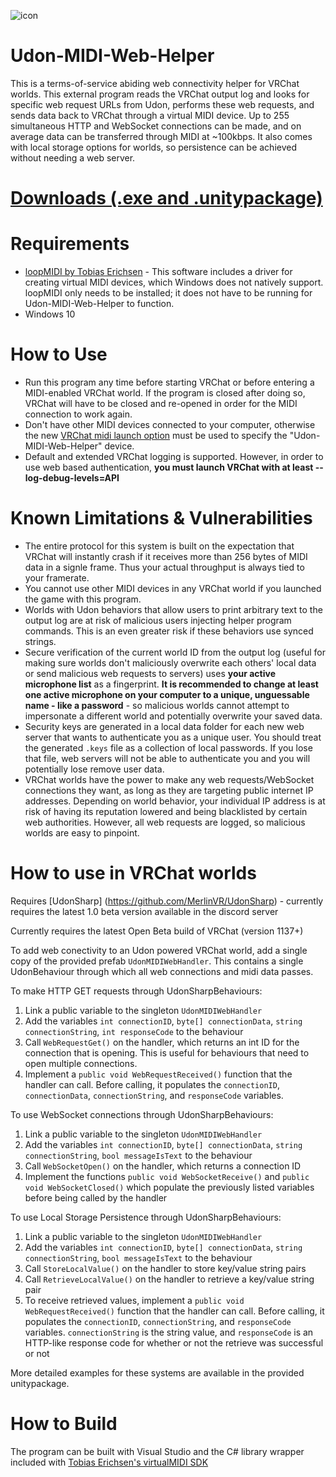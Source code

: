 ![icon](https://user-images.githubusercontent.com/42289116/112239883-b4314480-8c1d-11eb-812a-329190c426af.png)

# Udon-MIDI-Web-Helper
This is a terms-of-service abiding web connectivity helper for VRChat worlds.  This external program reads the VRChat output log and looks for specific web request URLs from Udon, performs these web requests, and sends data back to VRChat through a virtual MIDI device.  Up to 255 simultaneous HTTP and WebSocket connections can be made, and on average data can be transferred through MIDI at ~100kbps.  It also comes with local storage options for worlds, so persistence can be achieved without needing a web server.

# [Downloads (.exe and .unitypackage)](http://github.com/DarthShader/Udon-MIDI-Web-Helper/releases)

# Requirements
* [loopMIDI by Tobias Erichsen](https://www.tobias-erichsen.de/software/loopmidi.html) - This software includes a driver for creating virtual MIDI devices, which Windows does not natively support.  loopMIDI only needs to be installed; it does not have to be running for Udon-MIDI-Web-Helper to function.
* Windows 10

# How to Use
* Run this program any time before starting VRChat or before entering a MIDI-enabled VRChat world.  If the program is closed after doing so, VRChat will have to be closed and re-opened in order for the MIDI connection to work again.
* Don't have other MIDI devices connected to your computer, otherwise the new [VRChat midi launch option](https://docs.vrchat.com/docs/launch-options) must be used to specify the "Udon-MIDI-Web-Helper" device.
* Default and extended VRChat logging is supported.  However, in order to use web based authentication, **you must launch VRChat with at least --log-debug-levels=API**

# Known Limitations & Vulnerabilities
* The entire protocol for this system is built on the expectation that VRChat will instantly crash if it receives more than 256 bytes of MIDI data in a signle frame.  Thus your actual throughput is always tied to your framerate.
* You cannot use other MIDI devices in any VRChat world if you launched the game with this program.
* Worlds with Udon behaviors that allow users to print arbitrary text to the output log are at risk of malicious users injecting helper program commands.  This is an even greater risk if these behaviors use synced strings.
* Secure verification of the current world ID from the output log (useful for making sure worlds don't maliciously overwrite each others' local data or send malicious web requests to servers) uses **your active microphone list** as a fingerprint.  **It is recommended to change at least one active microphone on your computer to a unique, unguessable name - like a password** - so malicious worlds cannot attempt to impersonate a different world and potentially overwrite your saved data.
* Security keys are generated in a local data folder for each new web server that wants to authenticate you as a unique user.  You should treat the generated `.keys` file as a collection of local passwords.  If you lose that file, web servers will not be able to authenticate you and you will potentially lose remove user data.
* VRChat worlds have the power to make any web requests/WebSocket connections they want, as long as they are targeting public internet IP addresses.  Depending on world behavior, your individual IP address is at risk of having its reputation lowered and being blacklisted by certain web authorities.  However, all web requests are logged, so malicious worlds are easy to pinpoint.

# How to use in VRChat worlds
Requires [UdonSharp] (https://github.com/MerlinVR/UdonSharp) - currently requires the latest 1.0 beta version available in the discord server

Currently requires the latest Open Beta build of VRChat (version 1137+)

To add web conectivity to an Udon powered VRChat world, add a single copy of the provided prefab `UdonMIDIWebHandler`.  This contains a single UdonBehaviour through which all web connections and midi data passes.  

To make HTTP GET requests through UdonSharpBehaviours: 
1. Link a public variable to the singleton `UdonMIDIWebHandler`
2. Add the variables `int connectionID`, `byte[] connectionData`, `string connectionString`, `int responseCode` to the behaviour
3. Call `WebRequestGet()` on the handler, which returns an int ID for the connection that is opening.  This is useful for behaviours that need to open multiple connections.
4. Implement a `public void WebRequestReceived()` function that the handler can call.  Before calling, it populates the `connectionID`, `connectionData`, `connectionString`, and `responseCode` variables.

To use WebSocket connections through UdonSharpBehaviours:
1. Link a public variable to the singleton `UdonMIDIWebHandler`
2. Add the variables `int connectionID`, `byte[] connectionData`, `string connectionString`, `bool messageIsText` to the behaviour
3. Call `WebSocketOpen()` on the handler, which returns a connection ID
4. Implement the functions `public void WebSocketReceive()` and `public void WebSocketClosed()` which populate the previously listed variables before being called by the handler

To use Local Storage Persistence through UdonSharpBehaviours:
1. Link a public variable to the singleton `UdonMIDIWebHandler`
2. Add the variables `int connectionID`, `byte[] connectionData`, `string connectionString`, `bool messageIsText` to the behaviour
3. Call `StoreLocalValue()` on the handler to store key/value string pairs
4. Call `RetrieveLocalValue()` on the handler to retrieve a key/value string pair
5. To receive retrieved values, implement a `public void WebRequestReceived()` function that the handler can call.  Before calling, it populates the `connectionID`,  `connectionString`, and `responseCode` variables.  `connectionString` is the string value, and `responseCode` is an HTTP-like response code for whether or not the retrieve was successful or not

More detailed examples for these systems are available in the provided unitypackage.

# How to Build
The program can be built with Visual Studio and the C# library wrapper included with [Tobias Erichsen's virtualMIDI SDK](http://www.tobias-erichsen.de/software/virtualmidi/virtualmidi-sdk.html)

